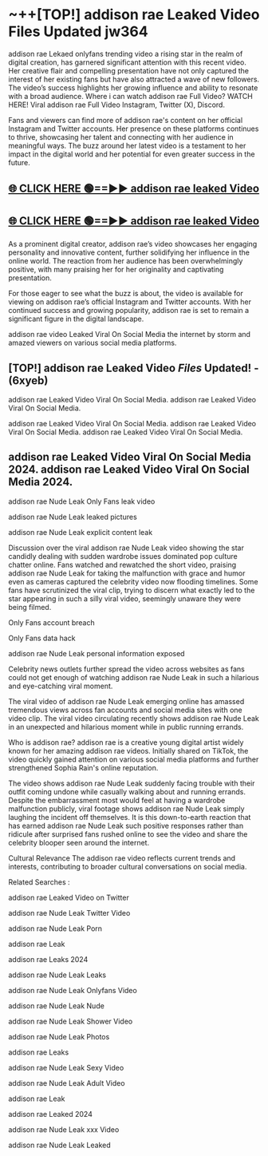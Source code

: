 # ~++[TOP!] addison rae Leaked Video Files Updated jw364

 addison rae Lekaed onlyfans trending video a rising star in the realm of digital creation, has garnered significant attention with this recent video. Her creative flair and compelling presentation have not only captured the interest of her existing fans but have also attracted a wave of new followers. The video’s success highlights her growing influence and ability to resonate with a broad audience.
Where i can watch  addison rae Full Video? WATCH HERE! Viral  addison rae Full Video Instagram, Twitter (X), Discord.


Fans and viewers can find more of  addison rae's content on her official Instagram and Twitter accounts. Her presence on these platforms continues to thrive, showcasing her talent and connecting with her audience in meaningful ways. The buzz around her latest video is a testament to her impact in the digital world and her potential for even greater success in the future.


## [🌐 CLICK HERE 🟢==►►  addison rae leaked Video ](https://onlyclips.site?title=addison_rae&ref=git)

## [🌐 CLICK HERE 🟢==►►  addison rae leaked Video ](https://onlyclips.site?title=addison_rae&ref=git)


As a prominent digital creator,  addison rae’s video showcases her engaging personality and innovative content, further solidifying her influence in the online world. The reaction from her audience has been overwhelmingly positive, with many praising her for her originality and captivating presentation.

For those eager to see what the buzz is about, the video is available for viewing on  addison rae’s official Instagram and Twitter accounts. With her continued success and growing popularity,  addison rae is set to remain a significant figure in the digital landscape.


  addison rae video Leaked Viral On Social Media the internet by storm and amazed viewers on various social media platforms.


## [TOP!]  addison rae Leaked Video *Files* Updated! - (6xyeb) 

 addison rae Leaked Video Viral On Social Media. addison rae Leaked Video Viral On Social Media.

 addison rae Leaked Video Viral On Social Media. addison rae Leaked Video Viral On Social Media. addison rae Leaked Video Viral On Social Media.


##  addison rae Leaked Video Viral On Social Media 2024. addison rae Leaked Video Viral On Social Media 2024.
 addison rae Nude Leak Only Fans leak video

 addison rae Nude Leak leaked pictures

 addison rae Nude Leak explicit content leak

Discussion over the viral  addison rae Nude Leak video showing the star candidly dealing with sudden wardrobe issues dominated pop culture chatter online. Fans watched and rewatched the short video, praising  addison rae Nude Leak for taking the malfunction with grace and humor even as cameras captured the celebrity video now flooding timelines. Some fans have scrutinized the viral clip, trying to discern what exactly led to the star appearing in such a silly viral video, seemingly unaware they were being filmed.


Only Fans account breach

Only Fans data hack

 addison rae Nude Leak personal information exposed

Celebrity news outlets further spread the video across websites as fans could not get enough of watching  addison rae Nude Leak in such a hilarious and eye-catching viral moment.


The viral video of  addison rae Nude Leak emerging online has amassed tremendous views across fan accounts and social media sites with one video clip. The viral video circulating recently shows  addison rae Nude Leak in an unexpected and hilarious moment while in public running errands.


Who is  addison rae?  addison rae is a creative young digital artist widely known for her amazing  addison rae videos. Initially shared on TikTok, the video quickly gained attention on various social media platforms and further strengthened Sophia Rain's online reputation.

The video shows  addison rae Nude Leak suddenly facing trouble with their outfit coming undone while casually walking about and running errands. Despite the embarrassment most would feel at having a wardrobe malfunction publicly, viral footage shows  addison rae Nude Leak simply laughing the incident off themselves. It is this down-to-earth reaction that has earned  addison rae Nude Leak such positive responses rather than ridicule after surprised fans rushed online to see the video and share the celebrity blooper seen around the internet.

Cultural Relevance The  addison rae video reflects current trends and interests, contributing to broader cultural conversations on social media.

Related Searches :

 addison rae Leaked Video on Twitter

 addison rae Nude Leak Twitter Video

 addison rae Nude Leak Porn

 addison rae Leak 

 addison rae Leaks 2024

 addison rae Nude Leak Leaks

 addison rae Nude Leak Onlyfans Video

 addison rae Nude Leak Nude

 addison rae Nude Leak Shower Video

 addison rae Nude Leak Photos

 addison rae Leaks

 addison rae Nude Leak Sexy Video

 addison rae Nude Leak Adult Video

 addison rae Leak

 addison rae Leaked 2024

 addison rae Nude Leak xxx Video

 addison rae Nude Leak Leaked